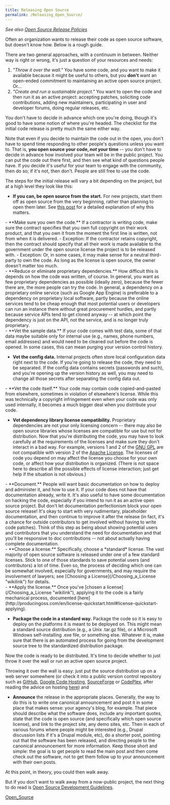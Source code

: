 ```yaml
---
title: Releasing Open Source
permalink: /Releasing_Open_Source/
---
```


*See also [Open Source Release Policies](/Open_Source_Release_Policies "wikilink")*

Often an organization wants to release their code as open source software, but doesn't know how. Below is a rough guide.

There are two general approaches, with a continuum in between. Neither way is right or wrong, it's just a question of your resources and needs:

1.  *"Throw it over the wall."* You have some code, and you want to make it available because it might be useful to others, but you **don't** want an open-ended commitment to maintaining an active open source project. Or...
2.  *"Create and run a sustainable project."* You want to open the code and then run it as an active project: accepting patches, soliciting code contributions, adding new maintainers, participating in user and developer forums, doing regular releases, etc.

You don't have to decide in advance which one you're doing, though it's good to have some notion of where you're headed. The checklist for the initial code release is pretty much the same either way.

Note that even if you decide to maintain the code out in the open, you don't have to spend time responding to other people's questions unless you want to. That is, **you open source your code, *not* your time** -- you don't have to decide in advance how involved your team will be in the public project. You can put the code out there first, and then see what kind of questions people have. If you decide it's useful for your team to engage with the community, then do so; if it's not, then don't. People are still free to use the code.

The steps for the initial release will vary a bit depending on the project, but at a high level they look like this:

-   **If you can, be open source from the start.** For new projects, start them off as open source from the very beginning, rather than planning to open them later. See [this post](http://civiccommons.org/2011/01/be-open-from-day-one/) for a detailed explanation of why this matters.

<div id="ownthecode">
-   **Make sure you own the code.** If a contractor is writing code, make sure the contract specifies that you own full copyright on their work product, and that you own it from the moment the first line is written, not from when it is delivered.
    -   Exception: If the contractor retains copyright, then the contract should specify that all their work is made available to the government under the open source license the project is to be released with.
    -   Exception: Or, in some cases, it may make sense for a neutral third-party to own the code. As long as the license is open source, the owner doesn't matter too much.
        </div>

<div id="reducedependencies">
-   **Reduce or eliminate proprietary dependencies.** How difficult this is depends on how the code was written, of course. In general, you want as few proprietary dependencies as possible (ideally zero), because the fewer there are, the more people can try the code. In general, a dependency on a proprietary online service (such as Google App Engine) is preferable to a dependency on proprietary local software, partly because the online services tend to be cheap enough that most potential users or developers can run an instance there without great procurement hurdles, and partly because service APIs tend to get cloned anyway -- at which point the dependency is just on the API, not the service, and is no longer truly proprietary.
    </div>

<div id="vetthedatas">
-   **Vet the sample data.** If your code comes with test data, some of that data maybe suitable only for internal use (e.g., names, phone numbers, email addresses) and would need to be cleaned out before the code is opened. In some cases, this can mean purging your version control history.

<!-- -->

-   **Vet the config data.** Internal projects often store local configuration data right next to the code. If you're going to release the code, they need to be separated. If the config data contains secrets (passwords and such), and you're opening up the version history as well, you may need to change all those secrets after separating the config data out.

</div>
<div id="vetthecodez">
-   **Vet the code itself.** Your code may contain code copied-and-pasted from elsewhere, sometimes in violation of elsewhere's license. While this was technically a copyright infringement even when your code was only used internally, it becomes a much bigger deal when you distribute your code.
    </div>

<!-- -->

-   **Vet dependency library license compatibility.** Proprietary dependencies are not your only licensing concern -- there may also be open source libraries whose licenses are compatible for use but not for distribution. Now that you're distributing the code, you may have to look carefully at the requirements of the licenses and make sure they don't interact in a bad way. For example, versions 1 and 2 of the [GNU GPL](http://en.wikipedia.org/wiki/GNU_General_Public_License) are not compatible with version 2 of the [Apache License](http://en.wikipedia.org/wiki/Apache_License). The licenses of code you depend on may affect the license you choose for your own code, or affect how your distribution is organized. (There is not space here to describe all the possible effects of license interaction; just get help if the situation is not obvious.)

<div id="document">
-   **Document.** People will want basic documentation on how to deploy and administer it, and how to use it. If your code does not have that documentation already, write it. It's also useful to have some documentation on hacking the code, especially if you intend to run it as an active open source project. But don't let documentation perfectionism block your open source release! It's okay to start with very rudimentary, placeholder documentation, and then continue to improve it after the release (in fact, it's a chance for outside contributors to get involved without having to write code patches). Think of this step as being about showing potential users and contributors that you understand the need for documentation and that you'll be responsive to doc contributions -- not about actually having complete documentation.

</div>
<div id="chooselicense">
-   **Choose a license.** Specifically, choose a *standard* license. The vast majority of open source software is released under one of a few standard licenses. Stick to one of those standards to save potential users (and contributors) a lot of time. Even so, the process of deciding which one can be somewhat involved, especially for governments, and may require the involvement of lawyers; see [Choosing a License](/Choosing_a_License "wikilink") for details.
    </div>

<div id="applythelicense">
-   **Apply the license.** Once you've [chosen a license](/Choosing_a_License "wikilink"), applying it to the code is a fairly mechanical process, documented [here](http://producingoss.com/en/license-quickstart.html#license-quickstart-applying).
    </div>

<!-- -->

-   **Package the code in a standard way.** Package the code so it is easy to deploy on the platforms it is meant to be deployed on. This might mean a standard source distribution (e.g., a Unix .tar.gz file), or a Microsoft Windows self-installing .exe file, or something else. Whatever it is, make sure that there is an automated process for going from the development source tree to the standardized distribution package.

Now the code is ready to be distributed. It's time to decide whether to just throw it over the wall or run an active open source project.

Throwing it over the wall is easy: just put the source distribution up on a web server somewhere (or check it into a public version control repository such as [GitHub](http://github.com/), [Google Code Hosting](http://code.google.com), [SourceForge](http://sourceforge.net/) or [CodePlex](http://www.codeplex.com/), after reading the advice on hosting [here](/Open_Source_Development_Guidelines "wikilink")) and

<span id="announce" title="announce">

-   **Announce** the release in the appropriate places. Generally, the way to do this is to write one canonical announcement and post it in some place that makes sense: your agency's blog, for example. That piece should describe what the software does, include any important quotes, state that the code is open source (and specifically which open source license), and link to the project site, any demo sites, etc. Then in each of various forums where people might be interested (e.g., Drupal discussion lists if it's a Drupal module, etc), do a shorter post, pointing out that the software has been released, and directing people to the canonical announcement for more information. Keep those short and simple: the goal is to get people to read the main post and then come check out the software, not to get them follow up to your announcement with their own posts.

</span>

At this point, in theory, you could then walk away.

But if you don't want to walk away from a now-public project, the next thing to do read is [Open Source Development Guidelines](/Open_Source_Development_Guidelines "wikilink").

[Open_Source](/Category:Open_Source "wikilink")
